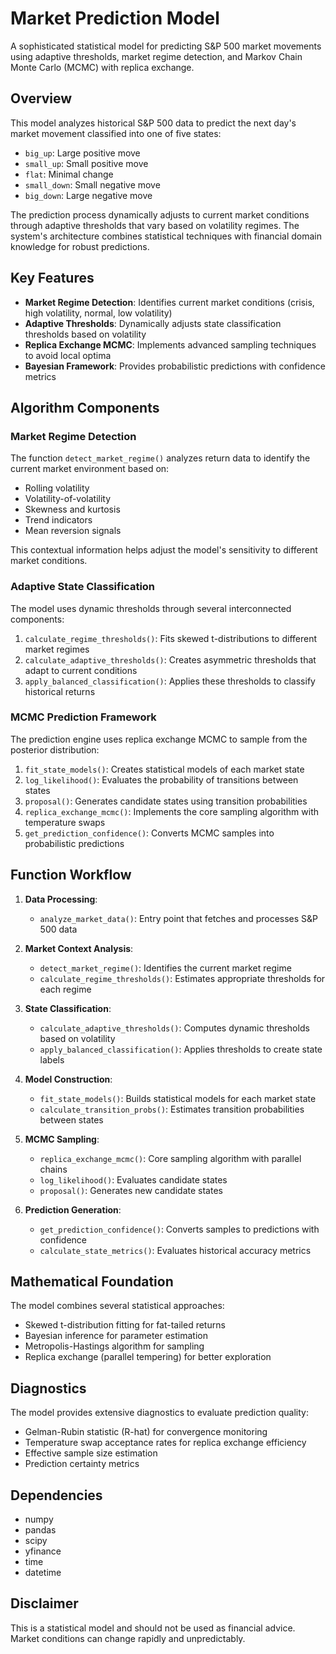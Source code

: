 # Market Prediction Model

A sophisticated statistical model for predicting S&P 500 market movements using adaptive thresholds, market regime detection, and Markov Chain Monte Carlo (MCMC) with replica exchange.

## Overview

This model analyzes historical S&P 500 data to predict the next day's market movement classified into one of five states:
- `big_up`: Large positive move
- `small_up`: Small positive move
- `flat`: Minimal change
- `small_down`: Small negative move
- `big_down`: Large negative move

The prediction process dynamically adjusts to current market conditions through adaptive thresholds that vary based on volatility regimes. The system's architecture combines statistical techniques with financial domain knowledge for robust predictions.

## Key Features

- **Market Regime Detection**: Identifies current market conditions (crisis, high volatility, normal, low volatility)
- **Adaptive Thresholds**: Dynamically adjusts state classification thresholds based on volatility
- **Replica Exchange MCMC**: Implements advanced sampling techniques to avoid local optima
- **Bayesian Framework**: Provides probabilistic predictions with confidence metrics

## Algorithm Components

### Market Regime Detection

The function `detect_market_regime()` analyzes return data to identify the current market environment based on:
- Rolling volatility 
- Volatility-of-volatility
- Skewness and kurtosis
- Trend indicators
- Mean reversion signals

This contextual information helps adjust the model's sensitivity to different market conditions.

### Adaptive State Classification

The model uses dynamic thresholds through several interconnected components:

1. `calculate_regime_thresholds()`: Fits skewed t-distributions to different market regimes
2. `calculate_adaptive_thresholds()`: Creates asymmetric thresholds that adapt to current conditions
3. `apply_balanced_classification()`: Applies these thresholds to classify historical returns

### MCMC Prediction Framework

The prediction engine uses replica exchange MCMC to sample from the posterior distribution:

1. `fit_state_models()`: Creates statistical models of each market state
2. `log_likelihood()`: Evaluates the probability of transitions between states
3. `proposal()`: Generates candidate states using transition probabilities
4. `replica_exchange_mcmc()`: Implements the core sampling algorithm with temperature swaps
5. `get_prediction_confidence()`: Converts MCMC samples into probabilistic predictions

## Function Workflow

1. **Data Processing**:
   - `analyze_market_data()`: Entry point that fetches and processes S&P 500 data

2. **Market Context Analysis**:
   - `detect_market_regime()`: Identifies the current market regime
   - `calculate_regime_thresholds()`: Estimates appropriate thresholds for each regime

3. **State Classification**:
   - `calculate_adaptive_thresholds()`: Computes dynamic thresholds based on volatility
   - `apply_balanced_classification()`: Applies thresholds to create state labels

4. **Model Construction**:
   - `fit_state_models()`: Builds statistical models for each market state
   - `calculate_transition_probs()`: Estimates transition probabilities between states

5. **MCMC Sampling**:
   - `replica_exchange_mcmc()`: Core sampling algorithm with parallel chains
   - `log_likelihood()`: Evaluates candidate states
   - `proposal()`: Generates new candidate states

6. **Prediction Generation**:
   - `get_prediction_confidence()`: Converts samples to predictions with confidence
   - `calculate_state_metrics()`: Evaluates historical accuracy metrics

## Mathematical Foundation

The model combines several statistical approaches:
- Skewed t-distribution fitting for fat-tailed returns
- Bayesian inference for parameter estimation
- Metropolis-Hastings algorithm for sampling
- Replica exchange (parallel tempering) for better exploration

## Diagnostics

The model provides extensive diagnostics to evaluate prediction quality:

- Gelman-Rubin statistic (R-hat) for convergence monitoring
- Temperature swap acceptance rates for replica exchange efficiency
- Effective sample size estimation
- Prediction certainty metrics

## Dependencies

- numpy
- pandas
- scipy
- yfinance
- time
- datetime

## Disclaimer

This is a statistical model and should not be used as financial advice. Market conditions can change rapidly and unpredictably.
